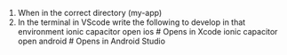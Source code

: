1. When in the correct directory (my-app)
2. In the terminal in VScode write the following to develop in that environment
ionic capacitor open ios     # Opens in Xcode
ionic capacitor open android # Opens in Android Studio
